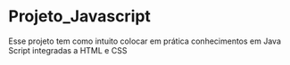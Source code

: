 # Projeto_Javascript
 Esse projeto tem como intuito colocar em prática conhecimentos em Java Script integradas a HTML e CSS
